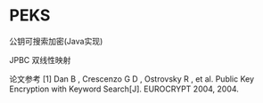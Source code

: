 # PEKS
公钥可搜索加密(Java实现)

JPBC 双线性映射

论文参考
[1] Dan B ,  Crescenzo G D ,  Ostrovsky R , et al. Public Key Encryption with Keyword Search[J]. EUROCRYPT 2004, 2004.
